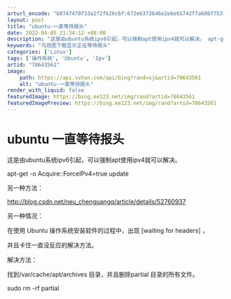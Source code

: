```yaml
---
arturl_encode: "68747470733a2f2f626c6f:672e6373646e2e6e65742f7a686f7531343332353930323637:2f61727469636c652f64657461696c732f3738363433353631"
layout: post
title: "ubuntu-一直等待报头"
date: 2022-04-05 21:34:12 +08:00
description: "这是由ubuntu系统ipv6引起，可以强制apt使用ipv4就可以解决。 apt-get -o A"
keywords: "乌班图下载显示正在等待报头"
categories: ['Linux']
tags: ['操作系统', 'Ubuntu', 'Ipv']
artid: "78643561"
image:
    path: https://api.vvhan.com/api/bing?rand=sj&artid=78643561
    alt: "ubuntu-一直等待报头"
render_with_liquid: false
featuredImage: https://bing.ee123.net/img/rand?artid=78643561
featuredImagePreview: https://bing.ee123.net/img/rand?artid=78643561
---
```


# ubuntu 一直等待报头

这是由ubuntu系统ipv6引起，可以强制apt使用ipv4就可以解决。
  
apt-get -o Acquire::ForceIPv4=true update

另一种方法：
  
<http://blog.csdn.net/neu_chenguangq/article/details/52760937>

另一种情况：

在使用 Ubuntu 操作系统安装软件的过程中，出现 [waiting for headers] ，

并且卡住一直没反应的解决方法。

解决方法：

找到/var/cache/apt/archives 目录，并且删除partial 目录的所有文件。
  
sudo rm -rf partial